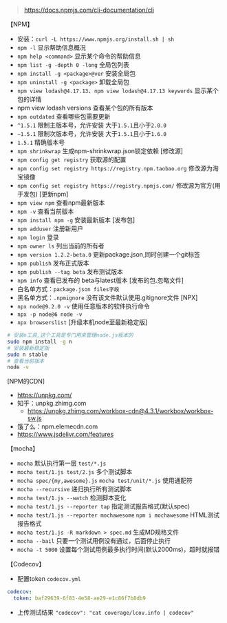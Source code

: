 > https://docs.npmjs.com/cli-documentation/cli

【NPM】
- 安装：`curl -L https://www.npmjs.org/install.sh | sh`
- `npm -l` 显示帮助信息概况
- `npm help <command>` 显示某个命令的帮助信息
- `npm list -g -depth 0 -long` 全局包列表
- `npm install -g <package>@ver` 安装全局包
- `npm uninstall -g <package>` 卸载全局包
- `npm view lodash@4.17.13`、`npm view lodash@4.17.13 keywords` 显示某个包的详情
- npm view lodash versions 查看某个包的所有版本
- `npm outdated` 查看哪些包需要更新
- `^1.5.1` 限制主版本号，允许安装 大于`1.5.1`且小于`2.0.0`
- `~1.5.1` 限制次版本号，允许安装 大于`1.5.1`且小于`1.6.0`
- `1.5.1` 精确版本号
- `npm shrinkwrap` 生成npm-shrinkwrap.json锁定依赖
[修改源]
- `npm config get registry` 获取源的配置
- `npm config set registry https://registry.npm.taobao.org` 修改源为淘宝镜像
- `npm config set registry https://registry.npmjs.com/` 修改源为官方(用于发包)
[更新npm]
- `npm view npm` 查看npm最新版本
- `npm -v` 查看当前版本
- `npm install npm -g` 安装最新版本
[发布包]
- `npm adduser` 注册新用户
- `npm login` 登录
- `npm owner ls` 列出当前的所有者
- `npm version 1.2.2-beta.0` 更新package.json,同时创建一个git标签
- `npm publish` 发布正式版本
- `npm publish --tag beta` 发布测试版本
- `npm info` 查看已发布的 beta与latest版本
[发布的包.忽略文件]
- 白名单方式：`package.json files字段`
- 黑名单方式：`.npmignore` 没有该文件默认使用.gitignore文件
[NPX]
- `npx node@9.2.0 -v` 使用任意版本的软件执行命令
- `npx -p node@6 node -v`
- `npx browserslist`
[升级本机node至最新稳定版]
```sh
# 安装n工具,这个工具是专门用来管理node.js版本的
sudo npm install -g n
# 安装最新稳定版
sudo n stable
# 查看当前版本
node -v
```
[NPM的CDN]
- https://unpkg.com/
- 知乎：unpkg.zhimg.com
  - https://unpkg.zhimg.com/workbox-cdn@4.3.1/workbox/workbox-sw.js
- 饿了么：npm.elemecdn.com
- https://www.jsdelivr.com/features

【mocha】
- `mocha` 默认执行第一层 `test/*.js`
- `mocha test/1.js test/2.js` 多个测试脚本
- `mocha spec/{my,awesome}.js`  `mocha test/unit/*.js` 使用通配符
- `mocha --recursive` 递归执行所有测试脚本
- `mocha test/1.js --watch` 检测脚本变化
- `mocha test/1.js --reporter tap` 指定测试报告格式(默认spec)
- `mocha test/1.js --reporter mochawesome` `npm i mochawesome` HTML测试报告格式
- `mocha test/1.js -R markdown > spec.md` 生成MD规格文件
- `mocha --bail` 只要一个测试用例没有通过，后面停止执行
- `mocha -t 5000` 设置每个测试用例最多执行时间(默认2000ms)，超时就报错

【Codecov】
- 配置token `codecov.yml`
```yml
codecov:
  token: baf29639-6f83-4e58-ae29-e1c86f7b8db9
```
- 上传测试结果 `"codecov": "cat coverage/lcov.info | codecov"`
